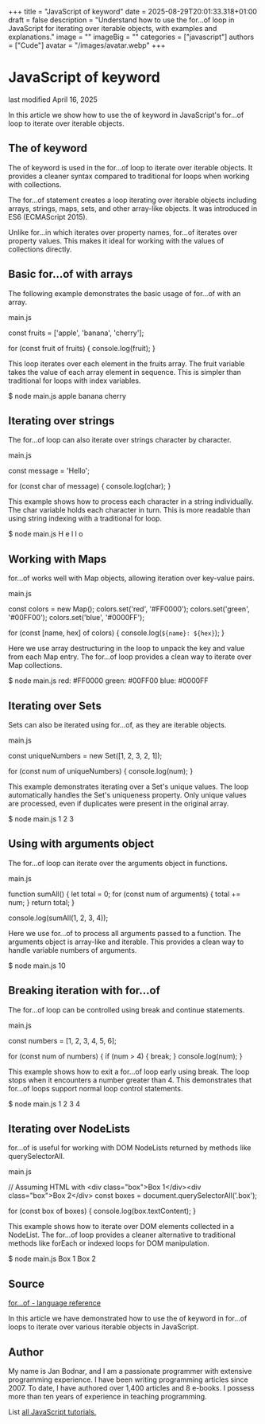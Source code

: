 +++
title = "JavaScript of keyword"
date = 2025-08-29T20:01:33.318+01:00
draft = false
description = "Understand how to use the for...of loop in JavaScript for iterating over iterable objects, with examples and explanations."
image = ""
imageBig = ""
categories = ["javascript"]
authors = ["Cude"]
avatar = "/images/avatar.webp"
+++

# JavaScript of keyword

last modified April 16, 2025

In this article we show how to use the of keyword in JavaScript's
for...of loop to iterate over iterable objects.

## The of keyword

The of keyword is used in the for...of loop to iterate
over iterable objects. It provides a cleaner syntax compared to traditional
for loops when working with collections.

The for...of statement creates a loop iterating over iterable objects
including arrays, strings, maps, sets, and other array-like objects. It was
introduced in ES6 (ECMAScript 2015).

Unlike for...in which iterates over property names,
for...of iterates over property values. This makes it ideal for
working with the values of collections directly.

## Basic for...of with arrays

The following example demonstrates the basic usage of for...of with
an array.

main.js
  

const fruits = ['apple', 'banana', 'cherry'];

for (const fruit of fruits) {
    console.log(fruit);
}

This loop iterates over each element in the fruits array. The fruit
variable takes the value of each array element in sequence. This is simpler
than traditional for loops with index variables.

$ node main.js
apple
banana
cherry

## Iterating over strings

The for...of loop can also iterate over strings character by
character.

main.js
  

const message = 'Hello';

for (const char of message) {
    console.log(char);
}

This example shows how to process each character in a string individually. The
char variable holds each character in turn. This is more readable
than using string indexing with a traditional for loop.

$ node main.js
H
e
l
l
o

## Working with Maps

for...of works well with Map objects, allowing iteration over
key-value pairs.

main.js
  

const colors = new Map();
colors.set('red', '#FF0000');
colors.set('green', '#00FF00');
colors.set('blue', '#0000FF');

for (const [name, hex] of colors) {
    console.log(`${name}: ${hex}`);
}

Here we use array destructuring in the loop to unpack the key and value from
each Map entry. The for...of loop provides a clean way to iterate
over Map collections.

$ node main.js
red: #FF0000
green: #00FF00
blue: #0000FF

## Iterating over Sets

Sets can also be iterated using for...of, as they are iterable
objects.

main.js
  

const uniqueNumbers = new Set([1, 2, 3, 2, 1]);

for (const num of uniqueNumbers) {
    console.log(num);
}

This example demonstrates iterating over a Set's unique values. The loop
automatically handles the Set's uniqueness property. Only unique values are
processed, even if duplicates were present in the original array.

$ node main.js
1
2
3

## Using with arguments object

The for...of loop can iterate over the arguments
object in functions.

main.js
  

function sumAll() {
    let total = 0;
    for (const num of arguments) {
        total += num;
    }
    return total;
}

console.log(sumAll(1, 2, 3, 4));

Here we use for...of to process all arguments passed to a function.
The arguments object is array-like and iterable. This provides a
clean way to handle variable numbers of arguments.

$ node main.js
10

## Breaking iteration with for...of

The for...of loop can be controlled using break and
continue statements.

main.js
  

const numbers = [1, 2, 3, 4, 5, 6];

for (const num of numbers) {
    if (num &gt; 4) {
        break;
    }
    console.log(num);
}

This example shows how to exit a for...of loop early using
break. The loop stops when it encounters a number greater than 4.
This demonstrates that for...of loops support normal loop control
statements.

$ node main.js
1
2
3
4

## Iterating over NodeLists

for...of is useful for working with DOM NodeLists returned by
methods like querySelectorAll.

main.js
  

// Assuming HTML with &lt;div class="box"&gt;Box 1&lt;/div&gt;&lt;div class="box"&gt;Box 2&lt;/div&gt;
const boxes = document.querySelectorAll('.box');

for (const box of boxes) {
    console.log(box.textContent);
}

This example shows how to iterate over DOM elements collected in a NodeList.
The for...of loop provides a cleaner alternative to traditional
methods like forEach or indexed loops for DOM manipulation.

$ node main.js
Box 1
Box 2

## Source

[for...of - language reference](https://developer.mozilla.org/en-US/docs/Web/JavaScript/Reference/Statements/for...of)

In this article we have demonstrated how to use the of keyword in for...of loops
to iterate over various iterable objects in JavaScript.

## Author

My name is Jan Bodnar, and I am a passionate programmer with extensive
programming experience. I have been writing programming articles since 2007.
To date, I have authored over 1,400 articles and 8 e-books. I possess more
than ten years of experience in teaching programming.

List [all JavaScript tutorials.](/all/#js)
